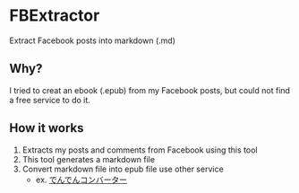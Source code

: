 # FBExtractor
  
Extract Facebook posts into markdown (.md)  
  
## Why?
  
I tried to creat an ebook (.epub) from my Facebook posts, but could not find a free service to do it.  
  
## How it works
  
1. Extracts my posts and comments from Facebook using this tool
1. This tool generates a markdown file
1. Convert markdown file into epub file use other service
    - ex. [でんでんコンバーター](https://conv.denshochan.com/)